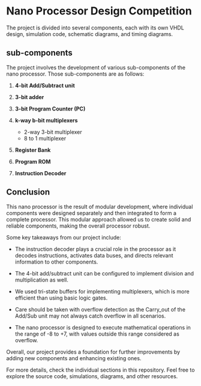 # Nano Processor Design Competition

The project is divided into several components, each with its own VHDL design, simulation code, schematic diagrams, and timing diagrams. 

## sub-components

The project involves the development of various sub-components of the nano processor. Those sub-components are as follows:

1. **4-bit Add/Subtract unit**

2. **3-bit adder**

3. **3-bit Program Counter (PC)**

4. **k-way b-bit multiplexers**
   - 2-way 3-bit multiplexer
   - 8 to 1 multiplexer

5. **Register Bank**

6. **Program ROM**

7. **Instruction Decoder**


## Conclusion

This nano processor is the result of modular development, where individual components were designed separately and then integrated to form a complete processor. This modular approach allowed us to create solid and reliable components, making the overall processor robust.

Some key takeaways from our project include:

- The instruction decoder plays a crucial role in the processor as it decodes instructions, activates data buses, and directs relevant information to other components.

- The 4-bit add/subtract unit can be configured to implement division and multiplication as well.

- We used tri-state buffers for implementing multiplexers, which is more efficient than using basic logic gates.

- Care should be taken with overflow detection as the Carry_out of the Add/Sub unit may not always catch overflow in all scenarios.

- The nano processor is designed to execute mathematical operations in the range of -8 to +7, with values outside this range considered as overflow.

Overall, our project provides a foundation for further improvements by adding new components and enhancing existing ones.

For more details, check the individual sections in this repository. Feel free to explore the source code, simulations, diagrams, and other resources.


